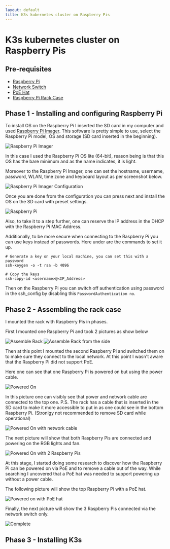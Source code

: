 ```yaml
---
layout: default
title: K3s kubernetes cluster on Raspberry Pis
---
```


# K3s kubernetes cluster on Raspberry Pis

## Pre-requisites

- [Raspberry Pi](https://www.amazon.de/-/en/dp/B07WHWR4LH?ref_=ppx_hzsearch_conn_dt_b_fed_asin_title_1)
- [Network Switch](https://www.amazon.de/-/en/dp/B08LZJ2H9S?ref=ppx_yo2ov_dt_b_fed_asin_title&th=1)
- [PoE Hat](https://www.amazon.de/-/en/dp/B091YZ2QSM?ref=ppx_yo2ov_dt_b_fed_asin_title&th=1)
- [Raspberry Pi Rack Case](https://www.amazon.de/-/en/dp/B085ZZV66P?ref=ppx_yo2ov_dt_b_fed_asin_title&th=1)

## Phase 1 - Installing and configuring Raspberry Pi

To install OS on the Raspberry Pi I inserted the SD card in my computer and used [Raspberry Pi Imager](https://www.raspberrypi.com/software/). This software is pretty simple to use, select the Raspberry Pi model, OS and storage (SD card inserted in the beginning).

![Raspberry Pi Imager](../Images/k3s-on-raspberry-pis/raspberry-pi-imager.jpg)

In this case I used the Raspberry Pi OS lite (64-bit), reason being is that this OS has the bare minimum and as the name indicates, it is light.

Moreover to the Raspberry Pi Imager, one can set the hostname, username, password, WLAN, time zone and keyboard layout as per screenshot below.

![Raspberry Pi Imager Configuration](../Images/k3s-on-raspberry-pis/raspberry-pi-imager-configuration.jpg)

Once you are done from the configuration you can press next and install the OS on the SD card with preset settings.

![Raspberry Pi](../Images/k3s-on-raspberry-pis/configure-raspi.jpg)

Also, to take it to a step further, one can reserve the IP address in the DHCP with the Raspberry Pi MAC Address.

Additionally, to be more secure when connecting to the Raspberry Pi you can use keys instead of passwords. Here under are the commands to set it up.

```
# Generate a key on your local machine, you can set this with a password
ssh-keygen -o -t rsa -b 4096

# Copy the keys
ssh-copy-id <username>@<IP_Address>
```

Then on the Raspberry Pi you can switch off authentication using password in the ssh_config by disabling this `PasswordAuthentication no`.

## Phase 2 - Assembling the rack case

I mounted the rack with Raspberry Pis in phases.

First I mounted one Raspberry Pi and took 2 pictures as show below

![Assemble Rack](../Images/k3s-on-raspberry-pis/assemble-rack.jpg)
![Assemble Rack from the side](../Images/k3s-on-raspberry-pis/assemble-rack-side.jpg)

Then at this point I mounted the second Raspberry Pi and switched them on to make sure they connect to the local network. At this point I wasn't aware that the Raspberry Pi did not support PoE.

Here one can see that one Raspberry Pi is powered on but using the power cable.

![Powered On](../Images/k3s-on-raspberry-pis/powered-on.jpg)

In this picture one can visibly see that power and network cable are connected to the top one.
P.S. The rack has a cable that is inserted in the SD card to make it more accessible to put in as one could see in the bottom Raspberry Pi. (Stronlgy not recommended to remove SD card while operational)

![Powered On with network cable](../Images/k3s-on-raspberry-pis/powered-on-with-network-cable.jpg)

The next picture will show that both Raspberry Pis are connected and powering on the RGB lights and fan.

![Powered On with 2 Raspberry Pis](../Images/k3s-on-raspberry-pis/powered-on-with-2-raspi.jpg)

At this stage, I started doing some research to discover how the Raspberry Pi can be powered on via PoE and to remove a cable out of the way. While searching I uncovered that a PoE hat was needed to support powering up without a power cable.

The following picture will show the top Raspberry Pi with a PoE hat.

![Powered on with PoE hat](../Images/k3s-on-raspberry-pis/powered-on-with-poe-hat.jpg)

Finally, the next picture will show the 3 Raspberry Pis connected via the network switch only.

![Complete](../Images/k3s-on-raspberry-pis/complete.jpg)

## Phase 3 - Installing K3s

